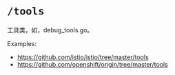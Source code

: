 # `/tools`

工具类，如，debug_tools.go。

Examples:

* https://github.com/istio/istio/tree/master/tools
* https://github.com/openshift/origin/tree/master/tools
